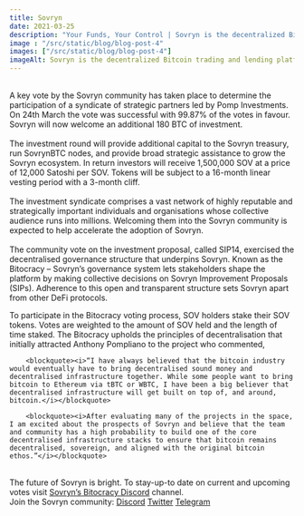 ```yaml
---
title: Sovryn
date: 2021-03-25
description: "Your Funds, Your Control | Sovryn is the decentralized Bitcoin trading and lending platform"
image : "/src/static/blog/blog-post-4"
images: ["/src/static/blog/blog-post-4"]
imageAlt: Sovryn is the decentralized Bitcoin trading and lending platform.
---
```

</br>
A key vote by the Sovryn community has taken place to determine the participation of a syndicate of strategic partners led by Pomp Investments. On 24th March the vote was successful with 99.87% of the votes in favour. Sovryn will now welcome an additional 180 BTC of investment.
</br>
</br>
The investment round will provide additional capital to the Sovryn treasury, run SovrynBTC nodes, and provide broad strategic assistance to grow the Sovryn ecosystem. In return investors will receive 1,500,000 SOV at a price of 12,000 Satoshi per SOV. Tokens will be subject to a 16-month linear vesting period with a 3-month cliff.
</br>
</br>
The investment syndicate comprises a vast network of highly reputable and strategically important individuals and organisations whose collective audience runs into millions. Welcoming them into the Sovryn community is expected to help accelerate the adoption of Sovryn.
</br>
</br>
The community vote on the investment proposal, called SIP14, exercised the decentralised governance structure that underpins Sovryn. Known as the Bitocracy – Sovryn’s governance system lets stakeholders shape the platform by making collective decisions on Sovryn Improvement Proposals (SIPs). Adherence to this open and transparent structure sets Sovryn apart from other DeFi protocols.

To participate in the Bitocracy voting process, SOV holders stake their SOV tokens. Votes are weighted to the amount of SOV held and the length of time staked. The Bitocracy upholds the principles of decentralisation that initially attracted Anthony Pompliano to the project who commented,

        <blockquote><i>“I have always believed that the bitcoin industry would eventually have to bring decentralised sound money and decentralised infrastructure together. While some people want to bring bitcoin to Ethereum via tBTC or WBTC, I have been a big believer that decentralised infrastructure will get built on top of, and around, bitcoin.</i></blockquote>

        <blockquote><i>After evaluating many of the projects in the space, I am excited about the prospects of Sovryn and believe that the team and community has a high probability to build one of the core decentralised infrastructure stacks to ensure that bitcoin remains decentralised, sovereign, and aligned with the original bitcoin ethos.”</i></blockquote>
</br>
The future of Sovryn is bright. To stay-up-to date on current and upcoming votes visit <a href="#" className="btn-link">Sovryn’s Bitocracy Discord</a> channel.
</br>
Join the Sovryn community:
<a href="#" className="btn-link">Discord</a>
<a href="#" className="btn-link">Twitter</a>
<a href="#" className="btn-link">Telegram</a>
